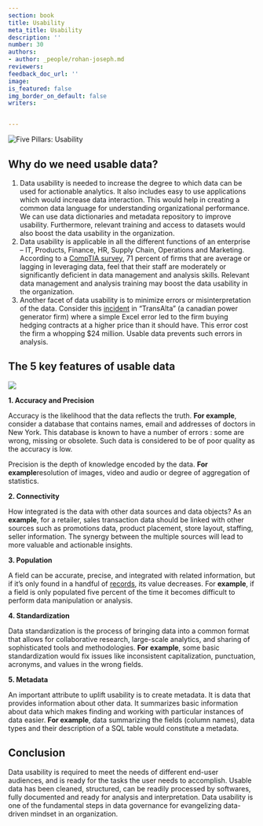 ```yaml
---
section: book
title: Usability
meta_title: Usability
description: ''
number: 30
authors:
- author: _people/rohan-joseph.md
reviewers:
feedback_doc_url: ''
image:
is_featured: false
img_border_on_default: false
writers:


---
```

![Five Pillars: Usability](https://assets.website-files.com/5c197923e5851742d9bc835d/5c9e46820e45832fac23121f_five-pillars-2.png)

## **Why do we need usable data?**

1. Data usability is needed to increase the degree to which data can be used for actionable analytics. It also includes easy to use applications which would increase data interaction. This would help in creating a common data language for understanding organizational performance. We can use data dictionaries and metadata repository to improve usability. Furthermore, relevant training and access to datasets would also boost the data usability in the organization.
2. Data usability is applicable in all the different functions of an enterprise – IT, Products, Finance, HR, Supply Chain, Operations and Marketing. According to a [CompTIA survey](https://www.cio.com/article/2382064/big-data/how-to-close-the-big-data-skills-gap-by-training-your-it-staff.html), 71 percent of firms that are average or lagging in leveraging data, feel that their staff are moderately or significantly deficient in data management and analysis skills. Relevant data management and analysis training may boost the data usability in the organization.
3. Another facet of data usability is to minimize errors or misinterpretation of the data. Consider this [incident](https://www.theglobeandmail.com/report-on-business/human-error-costs-transalta-24-million-on-contract-bids/article18285651/) in “TransAlta” (a canadian power generator firm) where a simple Excel error led to the firm buying hedging contracts at a higher price than it should have. This error cost the firm a whopping $24 million. Usable data prevents such errors in analysis.

## **The 5 key features of usable data**

![](https://assets.website-files.com/5c197923e5851742d9bc835d/5c9e4682d2c78168d1cc8932_Usability1-1024x423.png)

**1. Accuracy and Precision**

Accuracy is the likelihood that the data reflects the truth. **For example**, consider a database that contains names, email and addresses of doctors in New York. This database is known to have a number of errors : some are wrong, missing or obsolete. Such data is considered to be of poor quality as the accuracy is low.

Precision is the depth of knowledge encoded by the data. **For example**resolution of images, video and audio or degree of aggregation of statistics.

**2. Connectivity**

How integrated is the data with other data sources and data objects? As an **example**, for a retailer, sales transaction data should be linked with other sources such as promotions data, product placement, store layout, staffing, seller information. The synergy between the multiple sources will lead to more valuable and actionable insights.

**3. Population**

A field can be accurate, precise, and integrated with related information, but if it’s only found in a handful of [records](https://dataschool.com/glossary/database-record/), its value decreases. For **example**, if a field is only populated five percent of the time it becomes difficult to perform data manipulation or analysis.

**4. Standardization**

Data standardization is the process of bringing data into a common format that allows for collaborative research, large-scale analytics, and sharing of sophisticated tools and methodologies. **For** **example**, some basic standardization would fix issues like inconsistent capitalization, punctuation, acronyms, and values in the wrong fields.

**5. Metadata**

An important attribute to uplift usability is to create metadata. It is data that provides information about other data. It summarizes basic information about data which makes finding and working with particular instances of data easier. **For example**, data summarizing the fields (column names), data types and their description of a SQL table would constitute a metadata.

## **Conclusion**

Data usability is required to meet the needs of different end-user audiences, and is ready for the tasks the user needs to accomplish. Usable data has been cleaned, structured, can be readily processed by softwares, fully documented and ready for analysis and interpretation. Data usability is one of the fundamental steps in data governance for evangelizing data-driven mindset in an organization.
